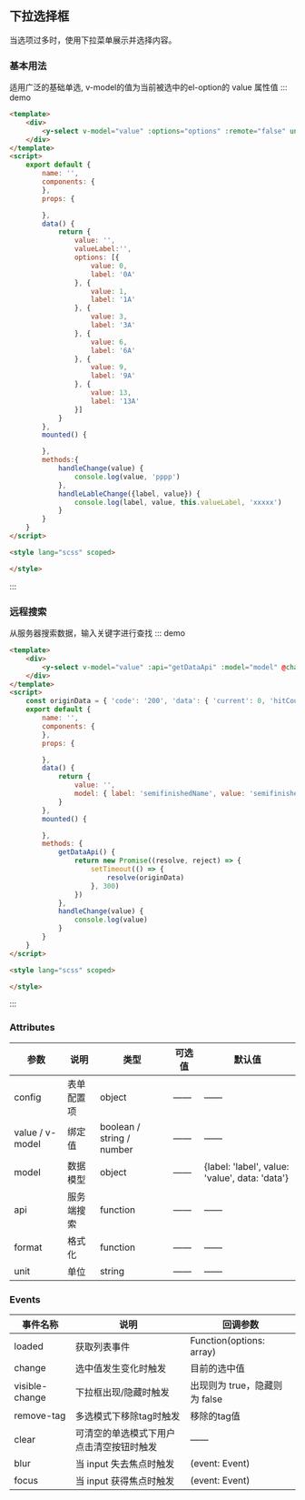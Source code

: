 ## 下拉选择框

当选项过多时，使用下拉菜单展示并选择内容。

### 基本用法
适用广泛的基础单选,
v-model的值为当前被选中的el-option的 value 属性值
::: demo

```html
<template>
    <div>
        <y-select v-model="value" :options="options" :remote="false" unit="%" @change="handleChange" :valueLabel.sync="valueLabel" @label-change="handleLableChange"></y-select>
    </div>
</template>
<script>
    export default {
        name: '',
        components: {
        },
        props: {

        },
        data() {
            return {
                value: '',
                valueLabel:'',
                options: [{
                    value: 0,
                    label: '0A'
                }, {
                    value: 1,
                    label: '1A'
                }, {
                    value: 3,
                    label: '3A'
                }, {
                    value: 6,
                    label: '6A'
                }, {
                    value: 9,
                    label: '9A'
                }, {
                    value: 13,
                    label: '13A'
                }]
            }
        },
        mounted() {

        },
        methods:{
            handleChange(value) {
                console.log(value, 'pppp')
            },
            handleLableChange({label, value}) {
                console.log(label, value, this.valueLabel, 'xxxxx')
            }
        }
    }
</script>

<style lang="scss" scoped>

</style>
```

:::

### 远程搜索
从服务器搜索数据，输入关键字进行查找
::: demo

```html
<template>
    <div>
        <y-select v-model="value" :api="getDataApi" :model="model" @change="handleChange" lazy></y-select>
    </div>
</template>
<script>
    const originData = { 'code': '200', 'data': { 'current': 0, 'hitCount': true, 'pages': 0, 'records': [{ 'semifinishedId': 1, 'semifinishedName': '土豆丝', 'semifinishedSpecificationId': 1, 'semifinishedSpecificationName': '250g' }, { 'semifinishedId': 2, 'semifinishedName': '土豆块', 'semifinishedSpecificationId': 2, 'semifinishedSpecificationName': '250g' }], 'searchCount': true, 'size': 0, 'total': 0 }, 'msg': '', 'success': true }
    export default {
        name: '',
        components: {
        },
        props: {

        },
        data() {
            return {
                value: '',
                model: { label: 'semifinishedName', value: 'semifinishedId', data: 'data.records' },
            }
        },
        mounted() {

        },
        methods: {
            getDataApi() {
                return new Promise((resolve, reject) => {
                    setTimeout(() => {
                        resolve(originData)
                    }, 300)
                })
            },
            handleChange(value) {
                console.log(value)
            }
        }
    }
</script>

<style lang="scss" scoped>

</style>
```

:::

### Attributes

| 参数          | 说明                                                                    | 类型     | 可选值 | 默认值 |
| ------------- | ----------------------------------------------------------------------- | -------- | ------ | ------ |
| config           | 表单配置项                                                      | object | ——     | ——     |
| value / v-model     | 绑定值                                                                | boolean / string / number  | ——     | ——  |
| model     | 数据模型                                                                | object  | ——     | {label: 'label', value: 'value', data: 'data'}  |
| api     | 服务端搜索                                                                | function  | ——     | ——  |
| format     | 格式化                                                                | function  | ——     | ——  |
| unit     | 单位                                                                | string  | ——     | ——  |

### Events

| 事件名称 | 说明                   | 回调参数                               |
| -------- | ---------------------- | -------------------------------------- |
| loaded | 获取列表事件 | Function(options: array) |
| change | 选中值发生变化时触发 | 	目前的选中值 |
| visible-change | 下拉框出现/隐藏时触发 | 	出现则为 true，隐藏则为 false |
| remove-tag | 多选模式下移除tag时触发 | 	移除的tag值 |
| clear | 可清空的单选模式下用户点击清空按钮时触发 | 	—— |
| blur | 当 input 失去焦点时触发 | 	(event: Event) |
| focus | 当 input 获得焦点时触发 | 	(event: Event) |
